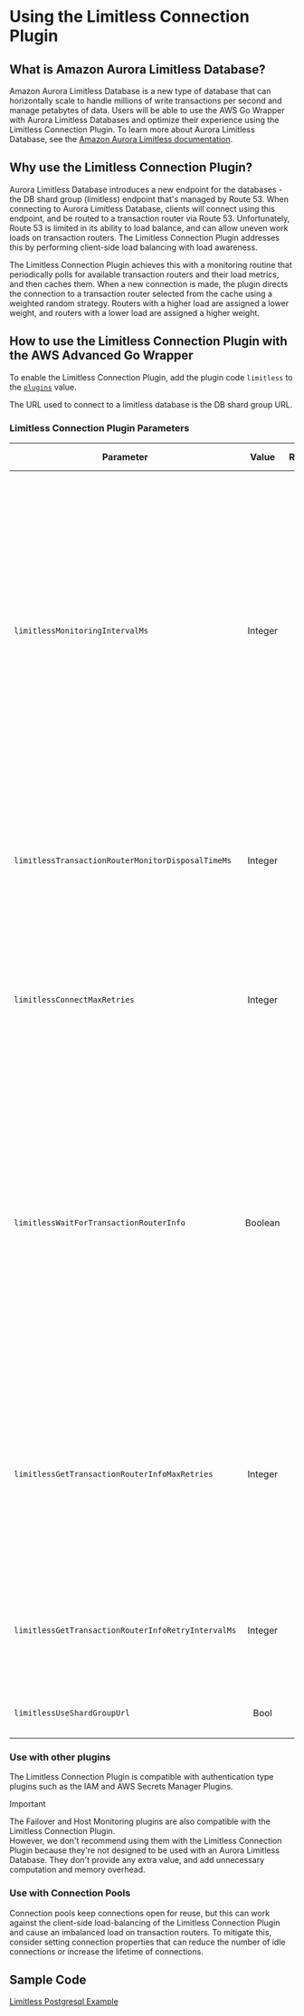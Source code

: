 # Using the Limitless Connection Plugin

## What is Amazon Aurora Limitless Database?

Amazon Aurora Limitless Database is a new type of database that can horizontally scale to handle millions of write transactions per second and manage petabytes of data.
Users will be able to use the AWS Go Wrapper with Aurora Limitless Databases and optimize their experience using the Limitless Connection Plugin.
To learn more about Aurora Limitless Database, see the [Amazon Aurora Limitless documentation](https://docs.aws.amazon.com/AmazonRDS/latest/AuroraUserGuide/limitless.html).

## Why use the Limitless Connection Plugin?

Aurora Limitless Database introduces a new endpoint for the databases - the DB shard group (limitless) endpoint that's managed by Route 53.
When connecting to Aurora Limitless Database, clients will connect using this endpoint, and be routed to a transaction router via Route 53.
Unfortunately, Route 53 is limited in its ability to load balance, and can allow uneven work loads on transaction routers.
The Limitless Connection Plugin addresses this by performing client-side load balancing with load awareness.

The Limitless Connection Plugin achieves this with a monitoring routine that periodically polls for available transaction routers and their load metrics, and then caches them.
When a new connection is made, the plugin directs the connection to a transaction router selected from the cache using a weighted random strategy.
Routers with a higher load are assigned a lower weight, and routers with a lower load are assigned a higher weight.

## How to use the Limitless Connection Plugin with the AWS Advanced Go Wrapper
To enable the Limitless Connection Plugin, add the plugin code `limitless` to the [`plugins`](../UsingTheGoWrapper.md#connection-plugin-manager-parameters) value.

The URL used to connect to a limitless database is the DB shard group URL.

### Limitless Connection Plugin Parameters
| Parameter                                          |  Value  | Required | Description                                                                                                                                                                                                                                                                                                                                                                                                                                                                                                                                                                                                                                                                                                                                                                                                                                                                                                                                                                                     | Default Value | Example Value |
|----------------------------------------------------|:-------:|:--------:|:------------------------------------------------------------------------------------------------------------------------------------------------------------------------------------------------------------------------------------------------------------------------------------------------------------------------------------------------------------------------------------------------------------------------------------------------------------------------------------------------------------------------------------------------------------------------------------------------------------------------------------------------------------------------------------------------------------------------------------------------------------------------------------------------------------------------------------------------------------------------------------------------------------------------------------------------------------------------------------------------|---------------|---------------|
| `limitlessMonitoringIntervalMs`                    | Integer |    No    | This property is the interval in milliseconds, that the plugin polls the database for available transaction routers and their load metrics. A lower value will increase the frequency of polling, and a higher value will decrease the frequency of polling. <br><br>Note that there will always be a delay between when the database updates its load metric info and when the Limitless Connection Plugin polls for it. If your Limitless database experiences fluctuating load between transaction routers, you may want to consider lowering `limitlessMonitoringIntervalMs` to reduce this delay and ensure the Limitless Connection Plugin load balancing has fresher info to work with. <br><br>The default value of this property is 7.5 seconds. This is half the interval that the database updates its load metric metadata. This value was chosen as a compromise between having fresher load metric info, but also being conscious of the associated overhead.                     | `7500`        | `30000`       |
| `limitlessTransactionRouterMonitorDisposalTimeMs`  | Integer |    No    | This property is the time in milliseconds that a Limitless transaction router monitor can remain unused before it is disposed. This ensures that in periods of long inactivity, the database isn't being needlessly polled and the resources associated with the monitor can be cleaned up. Note that when a new connection is created, a new Limitless transaction router monitor will also be created to resume polling the database.                                                                                                                                                                                                                                                                                                                                                                                                                                                                                                                                                         | `600000`      | `300000`      |
| `limitlessConnectMaxRetries`                       | Integer |    No    | This property is the max number of retries the Limitless Connection Plugin will attempt when failing to connect to the database. During these retries, the plugin will attempt to connect to the least loaded transaction router that is available. If the max number of connection retries is exceeded, then the plugin will return an error. In this scenario, it is likely that the database is in an unhealthy state, and the error should be handled by your application.                                                                                                                                                                                                                                                                                                                                                                                                                                                                                                                  | `5`           | `13`          |
| `limitlessWaitForTransactionRouterInfo`            | Boolean |    No    | In scenarios such as application start-up, the cache of available transaction routers and their load metric info will be empty. If `limitlessWaitForTransactionRouterInfo` is set to `true`, the plugin will wait until the cache is populated before selecting a transaction router and connecting to it. This may be beneficial for applications that create a large number of connections on start-up, since these connections will be load-balanced. <br><br>Alternatively, if this property set to `false` and the cache is empty, the plugin will not wait for the cache to be populated and default to using the DB Shard Group endpoint to connect to until the cache is populated. This will result in connections being routed to a transaction router via Route 53 until the cache is populated. This may be beneficial for applications that prioritize quicker start-up times at the expense of some early connections not being load-balanced by the Limitless Connection Plugin. | `true`        | `false`       |
| `limitlessGetTransactionRouterInfoMaxRetries`      | Integer |    No    | This property is the max number of times the Limitless Connection Plugin will retry fetching available transaction routers and their load metrics. These retries will occur if the fetched transaction router information is null or empty. If this max is reached, an error will be returned. In this scenario, it is likely that the database is in an unhealthy state, and the returned error should be handled by your application. <br><br>If your application prioritizes failing fast, then consider a lower value for this property. However, if your application prioritizes durability, then consider a higher value.                                                                                                                                                                                                                                                                                                                                                                 | `5`           | `10`          |
| `limitlessGetTransactionRouterInfoRetryIntervalMs` | Integer |    No    | This property is the interval in milliseconds between retries of fetching available transaction routers and their load metrics. <br><br>If your application prioritizes failing fast, then consider a lower value for this property. However, if your application prioritizes durability, then consider a higher value.                                                                                                                                                                                                                                                                                                                                                                                                                                                                                                                                                                                                                                                                         | `300`         | `1000`        |
| `limitlessUseShardGroupUrl`                        |  Bool   |    No    | When this parameter is set to true, provided host endpoints must be database shard group URLs. Set to false to disable this check.                                                                                                                                                                                                                                                                                                                                                                                                                                                                                                                                                                                                                                                                                                                                                                                                                                                              | `true`        | `false`       |

### Use with other plugins
The Limitless Connection Plugin is compatible with authentication type plugins such as the IAM and AWS Secrets Manager Plugins.

> [!IMPORTANT]
> The Failover and Host Monitoring plugins are also compatible with the Limitless Connection Plugin.  
However, we don't recommend using them with the Limitless Connection Plugin because they're not designed to be used with an Aurora Limitless Database.
They don't provide any extra value, and add unnecessary computation and memory overhead.

### Use with Connection Pools
Connection pools keep connections open for reuse, but this can work against the client-side load-balancing of the Limitless Connection Plugin and cause an imbalanced load on transaction routers.
To mitigate this, consider setting connection properties that can reduce the number of idle connections or increase the lifetime of connections.

## Sample Code
[Limitless Postgresql Example](../../../examples/limitless_postgres_example.go)
